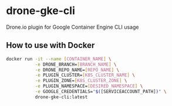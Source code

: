 # drone-gke-cli
Drone.io plugin for Google Container Engine CLI usage

## How to use with Docker
```bash
docker run -it --name [CONTAINER_NAME] \
           -e DRONE_BRANCH=[BRANCH_NAME] \
           -e DRONE_REPO_NAME=[REPO_NAME] \
           -e PLUGIN_CLUSTER=[K8S_CLUSTER_NAME] \
           -e PLUGIN_ZONE=[K8S_CLUSTER_ZONE] \
           -e PLUGIN_NAMESPACE=[DESIRED_NAMESPACE] \
           -e GOOGLE_CREDENTIALS="$([SERVICEACCOUNT_PATH])" \
           drone-gke-cli:latest
```
